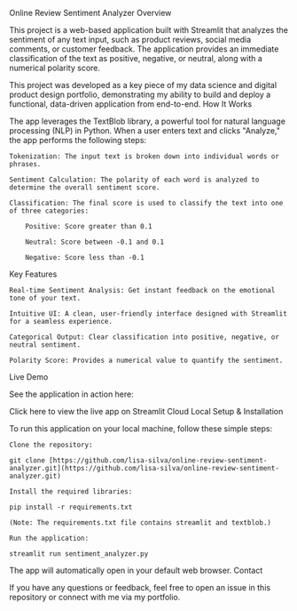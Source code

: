 Online Review Sentiment Analyzer
Overview

This project is a web-based application built with Streamlit that analyzes the sentiment of any text input, such as product reviews, social media comments, or customer feedback. The application provides an immediate classification of the text as positive, negative, or neutral, along with a numerical polarity score.

This project was developed as a key piece of my data science and digital product design portfolio, demonstrating my ability to build and deploy a functional, data-driven application from end-to-end.
How It Works

The app leverages the TextBlob library, a powerful tool for natural language processing (NLP) in Python. When a user enters text and clicks "Analyze," the app performs the following steps:

    Tokenization: The input text is broken down into individual words or phrases.

    Sentiment Calculation: The polarity of each word is analyzed to determine the overall sentiment score.

    Classification: The final score is used to classify the text into one of three categories:

        Positive: Score greater than 0.1

        Neutral: Score between -0.1 and 0.1

        Negative: Score less than -0.1

Key Features

    Real-time Sentiment Analysis: Get instant feedback on the emotional tone of your text.

    Intuitive UI: A clean, user-friendly interface designed with Streamlit for a seamless experience.

    Categorical Output: Clear classification into positive, negative, or neutral sentiment.

    Polarity Score: Provides a numerical value to quantify the sentiment.

Live Demo

See the application in action here:

Click here to view the live app on Streamlit Cloud
Local Setup & Installation

To run this application on your local machine, follow these simple steps:

    Clone the repository:

    git clone [https://github.com/lisa-silva/online-review-sentiment-analyzer.git](https://github.com/lisa-silva/online-review-sentiment-analyzer.git)

    Install the required libraries:

    pip install -r requirements.txt

    (Note: The requirements.txt file contains streamlit and textblob.)

    Run the application:

    streamlit run sentiment_analyzer.py

The app will automatically open in your default web browser.
Contact

If you have any questions or feedback, feel free to open an issue in this repository or connect with me via my portfolio.
